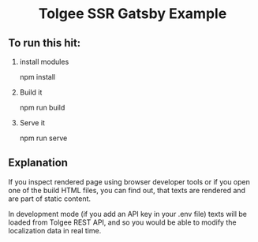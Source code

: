 <h1 align="center">
  Tolgee SSR Gatsby Example
</h1>

## To run this hit:
1. install modules 
   

    npm install

2. Build it


    npm run build

3. Serve it 
   
    
    npm run serve

## Explanation

If you inspect rendered page using browser developer tools or if you open one of the build HTML files, you can find out,
that texts are rendered and are part of static content.

In development mode (if you add an API key in your .env file) texts will be loaded from Tolgee REST API, and so you
would be able to modify the localization data in real time.
